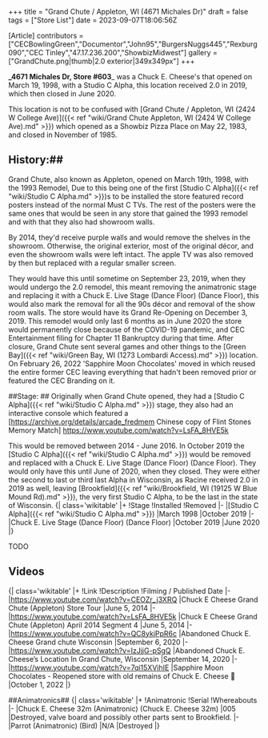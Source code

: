 +++
title = "Grand Chute / Appleton, WI (4671 Michales Dr)"
draft = false
tags = ["Store List"]
date = 2023-09-07T18:06:56Z

[Article]
contributors = ["CECBowlingGreen","Documentor","John95","BurgersNuggs445","Rexburg090","CEC Tinley","47.17.236.200","ShowbizMidwest"]
gallery = ["GrandChute.png|thumb|2.0 exterior|349x349px"]
+++

**_4671 Michales Dr, Store #603**_ was a Chuck E. Cheese's that opened on March 19, 1998, with a Studio C Alpha, this location received 2.0 in 2019, which then closed in June 2020.

This location is not to be confused with [Grand Chute / Appleton, WI (2424 W College Ave)]({{< ref "wiki/Grand Chute  Appleton, WI (2424 W College Ave).md" >}}) which opened as a Showbiz Pizza Place on May 22, 1983, and closed in November of 1985.

## History:##
Grand Chute, also known as Appleton, opened on March 19th, 1998, with the 1993 Remodel, Due to this being one of the first [Studio C Alpha]({{< ref "wiki/Studio C Alpha.md" >}})<nowiki/>s to be installed the store featured record posters instead of the normal Must C TVs. The rest of the posters were the same ones that would be seen in any store that gained the 1993 remodel and with that they also had showroom walls.

By 2014, they'd receive purple walls and would remove the shelves in the showroom. Otherwise, the original exterior, most of the original décor, and even the showroom walls were left intact. The apple TV was also removed by then but replaced with a regular smaller screen.

They would have this until sometime on September 23, 2019, when they would undergo the 2.0 remodel, this meant removing the animatronic stage and replacing it with a Chuck E. Live Stage (Dance Floor) (Dance Floor), this would also mark the removal for all the 90s décor and removal of the show room walls. The store would have its Grand Re-Opening on December 3, 2019. This remodel would only last 6 months as in June 2020 the store would permanently close because of the COVID-19 pandemic, and CEC Entertainment filing for Chapter 11 Bankruptcy during that time. After closure, Grand Chute sent several games and other things to the [Green Bay]({{< ref "wiki/Green Bay, WI (1273 Lombardi Access).md" >}}) location.  On February 26, 2022 'Sapphire Moon Chocolates' moved in which reused the entire former CEC leaving everything that hadn't been removed prior or featured the CEC Branding on it.  

##Stage: ##
Originally when Grand Chute opened, they had a [Studio C Alpha]({{< ref "wiki/Studio C Alpha.md" >}}) stage, they also had an interactive console which featured a [https://archive.org/details/arcade_fredmem Chinese copy of Flint Stones Memory Match] <ref>https://www.youtube.com/watch?v=LsFA_8HVE5k</ref>

This would be removed between 2014 - June 2016. In October 2019 the [Studio C Alpha]({{< ref "wiki/Studio C Alpha.md" >}}) would be removed and replaced with a Chuck E. Live Stage (Dance Floor) (Dance Floor). They would only have this until June of 2020, when they closed. They were either the second to last or third last Alpha in Wisconsin, as Racine received 2.0 in 2019 as well, leaving [Brookfield]({{< ref "wiki/Brookfield, WI (19125 W Blue Mound Rd).md" >}}), the very first Studio C Alpha, to be the last in the state of Wisconsin.
{| class='wikitable'
|+
!Stage
!Installed
!Removed
|-
|[Studio C Alpha]({{< ref "wiki/Studio C Alpha.md" >}})
|March 1998
|October 2019
|-
|Chuck E. Live Stage (Dance Floor) (Dance Floor)
|October 2019
|June 2020
|}


TODO

## Videos ##
{| class='wikitable'
|+
!Link
!Description
!Filming / Published Date
|-
|https://www.youtube.com/watch?v=CEOZr_j3XRQ
|Chuck E Cheese Grand Chute (Appleton) Store Tour
|June 5, 2014
|-
|https://www.youtube.com/watch?v=LsFA_8HVE5k
|Chuck E Cheese Grand Chute (Appleton) April 2014 Segment 4
|June 5, 2014
|-
|https://www.youtube.com/watch?v=QC8ykjPpR6c
|Abandoned Chuck E. Cheese Grand chute Wisconsin
|September 6, 2020
|-
|https://www.youtube.com/watch?v=IzJjjG-pSgQ
|Abandoned Chuck E. Cheese’s Location In Grand Chute, Wisconsin
|September 14, 2020
|-
|https://www.youtube.com/watch?v=7qi15XVihIE
|Sapphire Moon Chocolates - Reopened store with old remains of Chuck E. Cheese 🌹
|October 1, 2022
|}

##Animatronics##
{| class='wikitable'
|+
!Animatronic
!Serial
!Whereabouts
|-
|Chuck E. Cheese 32m (Animatronic) (Chuck E. Cheese 32m)
|005
|Destroyed, valve board and possibly other parts sent to Brookfield.
|-
|Parrot (Animatronic) (Bird)
|N/A
|Destroyed
|}